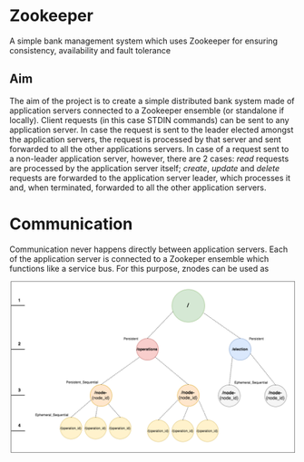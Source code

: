 # Zookeeper
A simple bank management system which uses Zookeeper for ensuring consistency, availability and fault tolerance

## Aim

The aim of the project is to create a simple distributed bank system made of application servers connected to a Zookeeper ensemble (or standalone if locally). Client requests (in this case STDIN commands) can be sent to any application server. In case the request is sent to the leader elected amongst the application servers, the request is processed by that server and sent forwarded to all the other applications servers. In case of a request sent to a non-leader application server, however, there are 2 cases: *_read_* requests are processed by the application server itself; *_create_*, *_update_* and *_delete_* requests are forwarded to the application server leader, which processes it and, when terminated, forwarded to all the other application servers.

# Communication

Communication never happens directly between application servers. Each of the application server is connected to a Zookeper ensemble which functions like a service bus. For this purpose, znodes can be used as

![](images/znodes.png?raw=true)

